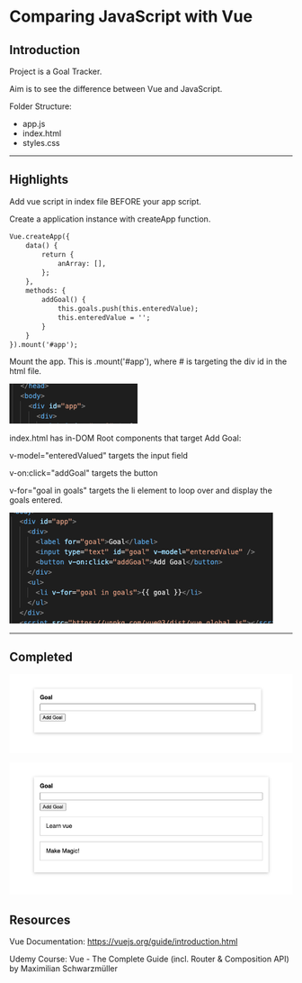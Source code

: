 # Comparing JavaScript with Vue

## Introduction

Project is a Goal Tracker. 

Aim is to see the difference between Vue and JavaScript. 

Folder Structure: 

* app.js
* index.html
* styles.css

___

## Highlights

Add vue script in index file BEFORE your app script.

Create a application instance with createApp function.

```
Vue.createApp({
    data() {
        return {
            anArray: [],
        };
    },
    methods: {
        addGoal() {
            this.goals.push(this.enteredValue);
            this.enteredValue = '';
        }
    }
}).mount('#app');

```

Mount the app. This is .mount('#app'), where # is targeting the div id in the html file. 

![div id targeting](/images/div.png)

index.html has in-DOM Root components that target Add Goal:

v-model="enteredValued" targets the input field

v-on:click="addGoal" targets the button 

v-for="goal in goals" targets the li element to loop over and display the goals entered.

![components](images/components.png)

___

## Completed

![Goal Tracker](images/goalTracker.png)

![Completed goal tracked with Vue](images/completed.png)

## Resources

Vue Documentation: https://vuejs.org/guide/introduction.html

Udemy Course: Vue - The Complete Guide (incl. Router & Composition API) by Maximilian Schwarzmüller